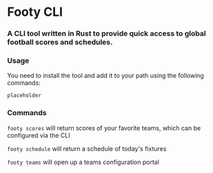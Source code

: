 # Footy CLI
### A CLI tool written in Rust to provide quick access to global football scores and schedules.

### Usage
You need to install the tool and add it to your path using the following commands:
```
placeholder
```

### Commands
`footy scores` will return scores of your favorite teams, which can be configured via the CLI

`footy schedule` will return a schedule of today's fixtures

`footy teams` will open up a teams configuration portal

